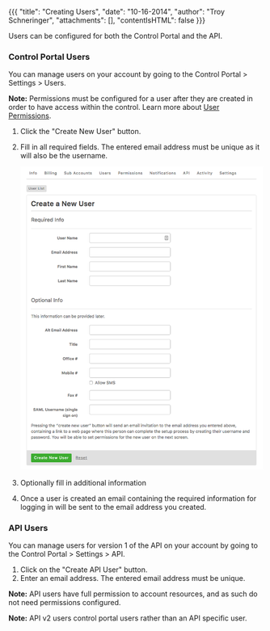 {{{
  "title": "Creating Users",
  "date": "10-16-2014",
  "author": "Troy Schneringer",
  "attachments": [],
  "contentIsHTML": false
}}}

Users can be configured for both the Control Portal and the API.

### Control Portal Users

You can manage users on your account by going to the Control Portal > Settings > Users.

**Note:** Permissions must be configured for a user after they are created in order to have access within the control. Learn more about [User Permissions](user-permissions.md).

1. Click the "Create New User" button.

2. Fill in all required fields. The entered email address must be unique as it will also be the username.

    ![Create User](../images/control-portal-create-user.png)

3. Optionally fill in additional information

4. Once a user is created an email containing the required information for logging in will be sent to the email address you created.

### API Users

You can manage users for version 1 of the API on your account by going to the Control Portal > Settings > API.

1. Click on the "Create API User" button.
2. Enter an email address. The entered email address must be unique.

  **Note:** API users have full permission to account resources, and as such do not need permissions configured.

  **Note:** API v2 users control portal users rather than an API specific user.
